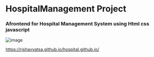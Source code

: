 <h1> HospitalManagement Project</h1>
<h3>Afrontend for  Hospital Management System using Html css javascript</h3>

![image](https://user-images.githubusercontent.com/95865069/187492013-8d36a4aa-c4f4-4c94-b574-83df172f5188.png)

https://rishavvatsa.github.io/hospital.github.io/
